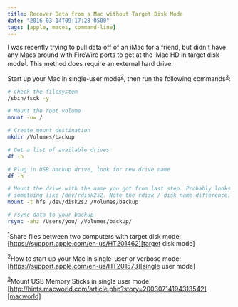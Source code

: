 ```yaml
---
title: Recover Data from a Mac without Target Disk Mode
date: "2016-03-14T09:17:28-0500"
tags: [apple, macos, command-line]
---
```


I was recently trying to pull data off of an iMac for a friend, but didn't have any Macs around with FireWire ports to get at the iMac HD in target disk mode<sup><a name="1-ref"></a>[1](#1)</sup>. This method does require an external hard drive.

Start up your Mac in single-user mode<sup><a name="2-ref"></a>[2](#2)</sup>, then run the following commands<sup><a name="3-ref"></a>[3](#3)</sup>:

```bash
# Check the filesystem
/sbin/fsck -y

# Mount the root volume
mount -uw /

# Create mount destination
mkdir /Volumes/backup

# Get a list of available drives
df -h

# Plug in USB backup drive, look for new drive name
df -h

# Mount the drive with the name you got from last step. Probably looks
# something like /dev/rdisk2s2. Note the rdisk / disk name difference.
mount -t hfs /dev/disk2s2 /Volumes/backup

# rsync data to your backup
rsync -ahz /Users/you/ /Volumes/backup/
```

<sup><a name="1"></a><a href="#1-ref">1</a></sup>Share files between two computers with target disk mode: [https://support.apple.com/en-us/HT201462][target disk mode]

<sup><a name="2"></a><a href="#2-ref">2</a></sup>How to start up your Mac in single-user or verbose mode: [https://support.apple.com/en-us/HT201573][single user mode]

<sup><a name="3"></a><a href="#3-ref">3</a></sup>Mount USB Memory Sticks in single user mode: [http://hints.macworld.com/article.php?story=20030714194313542][macworld]

[target disk mode]: https://support.apple.com/en-us/HT201462
[single user mode]: https://support.apple.com/en-us/HT201573
[macworld]: http://hints.macworld.com/article.php?story=20030714194313542

